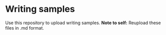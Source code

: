# Writing samples
Use this repository to upload writing samples. 
**Note to self:** Reupload these files in .md format.
